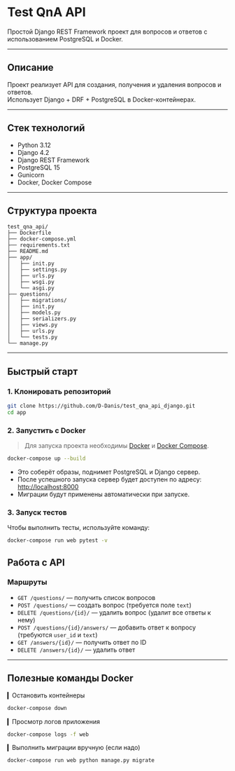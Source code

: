 # Test QnA API

Простой Django REST Framework проект для вопросов и ответов с использованием PostgreSQL и Docker.

---

## Описание

Проект реализует API для создания, получения и удаления вопросов и ответов.  
Использует Django + DRF + PostgreSQL в Docker-контейнерах.

---

## Стек технологий

- Python 3.12
- Django 4.2
- Django REST Framework
- PostgreSQL 15
- Gunicorn
- Docker, Docker Compose

---

## Структура проекта

```
test_qna_api/
├── Dockerfile
├── docker-compose.yml
├── requirements.txt
├── README.md
├── app/
│   ├── init.py
│   ├── settings.py
│   ├── urls.py
│   ├── wsgi.py
│   └── asgi.py
├── questions/
│   ├── migrations/
│   ├── init.py
│   ├── models.py
│   ├── serializers.py
│   ├── views.py
│   ├── urls.py
│   └── tests.py
└── manage.py
```

---

## Быстрый старт

### 1. Клонировать репозиторий

```bash
git clone https://github.com/D-Danis/test_qna_api_django.git
cd app
```

### 2. Запустить с Docker

> Для запуска проекта необходимы [Docker](https://docs.docker.com/get-docker/) и [Docker Compose](https://docs.docker.com/compose/install/).

```bash
docker-compose up --build
```

- Это соберёт образы, поднимет PostgreSQL и Django сервер.
- После успешного запуска сервер будет доступен по адресу: [http://localhost:8000](http://localhost:8000)
- Миграции будут применены автоматически при запуске.

### 3. Запуск тестов

Чтобы выполнить тесты, используйте команду:

```bash
docker-compose run web pytest -v
```

## Работа с API

### Маршруты

- `GET /questions/` — получить список вопросов
- `POST /questions/` — создать вопрос (требуется поле `text`)
- `DELETE /questions/{id}/` — удалить вопрос (удалит все ответы к нему)
- `POST /questions/{id}/answers/` — добавить ответ к вопросу (требуются `user_id` и `text`)
- `GET /answers/{id}/` — получить ответ по ID
- `DELETE /answers/{id}/` — удалить ответ

---

## Полезные команды Docker

▎Остановить контейнеры

```bash
docker-compose down
```

▎Просмотр логов приложения

```bash
docker-compose logs -f web
```

▎Выполнить миграции вручную (если надо)

```bash
docker-compose run web python manage.py migrate
```
